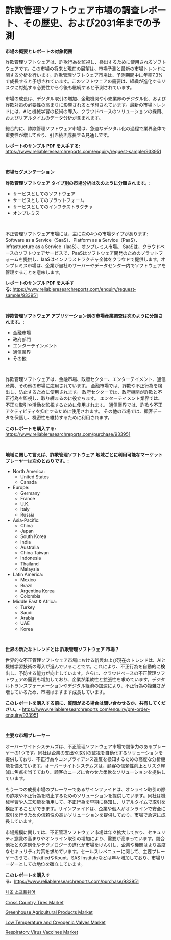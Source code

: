 <p><h1>詐欺管理ソフトウェア市場の調査レポート、その歴史、および2031年までの予測</h1></p><p><strong>市場の概要とレポートの対象範囲</strong></p>
<p><p>詐欺管理ソフトウェアは、詐欺行為を監視し、検出するために使用されるソフトウェアです。この市場の将来と現在の展望は、市場予測と最新の市場トレンドに関する分析を行います。詐欺管理ソフトウェア市場は、予測期間中に年率7.3%で成長すると予想されています。このソフトウェアの需要は、組織が進化するリスクに対処する必要性から今後も継続すると予測されています。</p><p>市場の成長は、デジタル取引の増加、金融機関や小売業界のデジタル化、および詐欺対策の必要性の高まりに影響されると予想されています。最新の市場トレンドには、AIと機械学習の技術の導入、クラウドベースのソリューションの採用、およびリアルタイムのデータ分析が含まれます。</p><p>総合的に、詐欺管理ソフトウェア市場は、急速なデジタル化の過程で業界全体で重要性が増しており、引き続き成長する見通しです。</p></p>
<p><strong>レポートのサンプル PDF を入手する:</strong> <a href="https://www.reliableresearchreports.com/enquiry/request-sample/933951">https://www.reliableresearchreports.com/enquiry/request-sample/933951</a></p>
<p>&nbsp;</p>
<p><strong>市場セグメンテーション</strong></p>
<p><strong>詐欺管理ソフトウェア タイプ別の市場分析は次のように分類されます。:</strong></p>
<p><ul><li>サービスとしてのソフトウェア</li><li>サービスとしてのプラットフォーム</li><li>サービスとしてのインフラストラクチャ</li><li>オンプレミス</li></ul></p>
<p>&nbsp;</p>
<p><p>不正管理ソフトウェア市場には、主に次の4つの市場タイプがあります: Software as a Service（SaaS）、Platform as a Service（PaaS）、Infrastructure as a Service（IaaS）、オンプレミス市場。 SaaSは、クラウドベースのソフトウェアサービスで、PaaSはソフトウェア開発のためのプラットフォームを提供し、IaaSはインフラストラクチャ全体をクラウドで提供します。オンプレミス市場は、企業が自社のサーバーやデータセンター内でソフトウェアを管理することを意味します。</p></p>
<p><strong>レポートのサンプル PDF を入手する:</strong>&nbsp;<a href="https://www.reliableresearchreports.com/enquiry/request-sample/933951">https://www.reliableresearchreports.com/enquiry/request-sample/933951</a></p>
<p>&nbsp;</p>
<p><strong> 詐欺管理ソフトウェア アプリケーション別の市場産業調査は次のように分類されます。:</strong></p>
<p><ul><li>金融市場</li><li>政府部門</li><li>エンターテインメント</li><li>通信業界</li><li>その他</li></ul></p>
<p>&nbsp;</p>
<p><p>詐欺管理ソフトウェアは、金融市場、政府セクター、エンターテイメント、通信産業、その他の市場に応用されています。 金融市場では、詐欺や不正行為を検出し、防止するために使用されます。 政府セクターでは、政府機関が詐欺と不正行為を監視し、取り締まるのに役立ちます。 エンターテイメント業界では、不正な取引や活動を監視するために使用されます。 通信業界では、詐欺や不正アクティビティを抑止するために使用されます。 その他の市場では、顧客データを保護し、機密性を維持するために利用されます。</p></p>
<p><strong>このレポートを購入する:</strong>&nbsp; <a href="https://www.reliableresearchreports.com/purchase/933951">https://www.reliableresearchreports.com/purchase/933951</a></p>
<p>&nbsp;</p>
<p><strong>地域に関して言えば、詐欺管理ソフトウェア 地域ごとに利用可能なマーケットプレーヤーは次のとおりです。:</strong></p>
<p><ul>
    <li>
        North America:
        <ul>
            <li>United States</li>
            <li>Canada</li>
        </ul>
    </li>
    <li>
        Europe:
        <ul>
            <li>Germany</li>
            <li>France</li>
            <li>U.K.</li>
            <li>Italy</li>
            <li>Russia</li>
        </ul>
    </li>
    <li>
        Asia-Pacific:
        <ul>
            <li>China</li>
            <li>Japan</li>
            <li>South Korea</li>
            <li>India</li>
            <li>Australia</li>
            <li>China Taiwan</li>
            <li>Indonesia</li>
            <li>Thailand</li>
            <li>Malaysia</li>
        </ul>
    </li>
    <li>
        Latin America:
        <ul>
            <li>Mexico</li>
            <li>Brazil</li>
            <li>Argentina Korea</li>
            <li>Colombia</li>
        </ul>
    </li>
    <li>
        Middle East & Africa:
        <ul>
            <li>Turkey</li>
            <li>Saudi</li>
            <li>Arabia</li>
            <li>UAE</li>
            <li>Korea</li>
        </ul>
    </li>
    </ul></p>
<p>&nbsp;</p>
<p><strong>世界の新たなトレンドとは 詐欺管理ソフトウェア 市場？</strong></p>
<p><p>世界的な不正管理ソフトウェア市場における新興および現在のトレンドは、AIと機械学習技術の導入が進んでいることです。これにより、不正行為を自動的に検出し、予防する能力が向上しています。さらに、クラウドベースの不正管理ソフトウェアの需要も増加しており、企業が柔軟性と拡張性を求めています。デジタルトランスフォーメーションやデジタル経済の加速により、不正行為の複雑さが増しているため、市場はますます成長しています。</p></p>
<p><strong>このレポートを購入する前に、質問がある場合は問い合わせるか、共有してください。</strong>- <a href="https://www.reliableresearchreports.com/enquiry/pre-order-enquiry/933951">https://www.reliableresearchreports.com/enquiry/pre-order-enquiry/933951</a></p>
<p>&nbsp;</p>
<p><strong>主要な市場プレーヤー</strong></p>
<p><p>オーバーサイトシステムズは、不正管理ソフトウェア市場で競争力のあるプレーヤーの1つです。同社は企業の支出や取引の監視を自動化するソリューションを提供しており、不正行為やコンプライアンス違反を検知するための高度な分析機能を備えています。オーバーサイトシステムズは、顧客の信頼性向上とリスク軽減に焦点を当てており、顧客のニーズに合わせた柔軟なソリューションを提供しています。</p><p>もう一つの成長市場のプレーヤーであるサインファイドは、オンライン取引の際の詐欺や不正行為を防止するためのソリューションを提供しています。同社は機械学習や人工知能を活用して、不正行為を早期に検知し、リアルタイムで取引を検証することができます。サインファイドは、企業や個人がオンラインで安全に取引を行うための信頼性の高いソリューションを提供しており、市場で急速に成長しています。</p><p>市場規模に関しては、不正管理ソフトウェア市場は年々拡大しており、セキュリティ意識の高まりやオンライン取引の増加により、需要が高まっています。競合他社との差別化やテクノロジーの進化が市場をけん引し、企業や機関はより高度なセキュリティ対策を求めています。セールスレベニューに関して、主要プレーヤーのうち、RiskifiedやKount、SAS Instituteなどは年々増加しており、市場リーダーとしての地位を確立しています。</p></p>
<p><strong>このレポートを購入する:</strong>&nbsp;&nbsp;<a href="https://www.reliableresearchreports.com/purchase/933951">https://www.reliableresearchreports.com/purchase/933951</a></p>
<p><p><a href="https://github.com/lzrvbyqzftro57/Market-Research-Report-List-1/blob/main/6129402184226.md">체조 소프트웨어</a></p><p><a href="https://view.publitas.com/reportprime-1/cross-country-tires-market-size-market-share-and-global-market-analysis-report-2024-2031/">Cross Country Tires Market</a></p><p><a href="https://funky-papaya-cf4.notion.site/Greenhouse-Agricultural-Products-Market-Analysis-and-Market-Size-Global-Industry-Overview-Market-S-64690e2065394318b852315e0d56809b">Greenhouse Agricultural Products Market</a></p><p><a href="https://github.com/gulaimolin/Market-Research-Report-List-3/blob/main/low-temperature-and-cryogenic-valves-market.md">Low Temperature and Cryogenic Valves Market</a></p><p><a href="https://picayune-night-cbd.notion.site/Global-Respiratory-Virus-Vaccines-Market-Size-and-Market-Trends-Insights-and-Projections-from-2024--f7132843c3d44271bcb8ff0cdcc4f83b">Respiratory Virus Vaccines Market</a></p></p>